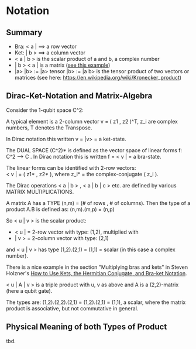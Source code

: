 # Notation

## Summary

* Bra: < a |  ==> a row vector
* Ket: | b >  ==> a column vector
* < a | b > is the scalar product of a and b, a complex number
* | b >  < a | is a matrix ([see this example](https://www.matheretter.de/wiki/spaltenvektor-mal-zeilenvektor))
*  |a> |b> := |a> tensor |b>  :=  |a b>  is the tensor product of two vectors or matrices (see here: https://en.wikipedia.org/wiki/Kronecker_product)

##  Dirac-Ket-Notation and Matrix-Algebra

Consider the 1-qubit space C^2: 

A typical element is a 2-column vector  v = ( z1 , z2 )^T, z_i are complex numbers, T denotes the Transpose.

In Dirac notation this written  v = |v>  =  a ket-state.

The DUAL SPACE  (C^2)* is defined as the vector space of linear forms  f: C^2 --> C . In Dirac notation this is written  f = < v | =  a bra-state.

The linear forms can be identified with 2-row vectors:                 
< v |  = ( z1* , z2* ), where z_i* = the complex-conjugate ( z_i ).


The Dirac operations < a | b > , < a | b | c > etc. are defined by various MATRIX MULTIPLICATIONS.

A matrix A has a TYPE (n,m) = (# of rows , # of columns).
Then the type of a product A.B is defined as: (n,m).(m,p)  =  (n,p)

So < u | v > is the scalar product:

* < u | = 2-row vector with type: (1,2), multiplied with 
* | v > = 2-column vector with type: (2,1) 

and < u | v > has type (1,2).(2,1) = (1,1) = scalar (in this case a complex number).

There is a nice example in the section "Multiplying bras and kets" in Steven Holzner's [How to Use Kets, the Hermitian Conjugate, and Bra-ket Notation](https://www.dummies.com/education/science/quantum-physics/how-to-use-kets-the-hermitian-conjugate-and-bra-ket-notation/).

< u | A | v > is a triple product with u, v as above and A is a (2,2)-matrix (here a qubit gate).

The types are: (1,2).(2,2).(2,1) = (1,2).(2,1) = (1,1), a scalar, 
where the matrix product is associative, but not commutative in general.


## Physical Meaning of both Types of Product

tbd.                                                                             
                                                                            

